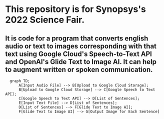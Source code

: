 # This repository is for Synopsys's 2022 Science Fair.

## It is code for a program that converts english audio or text to images corresponding with that text using Google Cloud's Speech-to-Text API and OpenAI's Glide Text to Image AI. It can help to augment written or spoken communication.

```mermaid
  graph TD;
      A[Input Audio File] --> B[Upload to Google Cloud Storage];
      B[Upload to Google Cloud Storage] --> C[Google Speech to Text API];
      C[Google Speech to Text API] --> D[List of Sentences];
      E[Input Text File] --> D[List of Sentences];
      D[List of Sentences] --> F[Glide Text to Image AI];
      F[Glide Text to Image AI] --> G[Output Image for Each Sentence]
```
